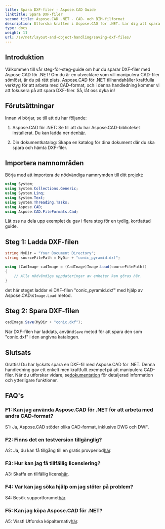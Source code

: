 ```yaml
---
title: Spara DXF-filer - Aspose.CAD Guide
linktitle: Spara DXF-filer
second_title: Aspose.CAD .NET - CAD- och BIM-filformat
description: Utforska kraften i Aspose.CAD för .NET. Lär dig att spara DXF-filer utan ansträngning med vår steg-för-steg-guide.
type: docs
weight: 11
url: /sv/net/layout-and-object-handling/saving-dxf-files/
---
```

## Introduktion

Välkommen till vår steg-för-steg-guide om hur du sparar DXF-filer med Aspose.CAD för .NET! Om du är en utvecklare som vill manipulera CAD-filer sömlöst, är du på rätt plats. Aspose.CAD för .NET tillhandahåller kraftfulla verktyg för att arbeta med CAD-format, och i denna handledning kommer vi att fokusera på att spara DXF-filer. Så, låt oss dyka in!

## Förutsättningar

Innan vi börjar, se till att du har följande:

1.  Aspose.CAD för .NET: Se till att du har Aspose.CAD-biblioteket installerat. Du kan ladda ner den[här](https://releases.aspose.com/cad/net/).

2. Din dokumentkatalog: Skapa en katalog för dina dokument där du ska spara och hämta DXF-filer.

## Importera namnområden

Börja med att importera de nödvändiga namnrymden till ditt projekt:

```csharp
using System;
using System.Collections.Generic;
using System.Linq;
using System.Text;
using System.Threading.Tasks;
using Aspose.CAD;
using Aspose.CAD.FileFormats.Cad;
```

Låt oss nu dela upp exemplet du gav i flera steg för en tydlig, kortfattad guide.

## Steg 1: Ladda DXF-filen

```csharp
string MyDir = "Your Document Directory";
string sourceFilePath = MyDir + "conic_pyramid.dxf";

using (CadImage cadImage = (CadImage)Image.Load(sourceFilePath))
{
    // Alla nödvändiga uppdateringar av enheter kan göras här.
}
```

 det här steget laddar vi DXF-filen "conic_pyramid.dxf" med hjälp av Aspose.CAD:s`Image.Load` metod.

## Steg 2: Spara DXF-filen

```csharp
cadImage.Save(MyDir + "conic.dxf");
```

 När DXF-filen har laddats, använd`Save` metod för att spara den som "conic.dxf" i den angivna katalogen.

## Slutsats

 Grattis! Du har lyckats spara en DXF-fil med Aspose.CAD för .NET. Denna handledning gav ett enkelt men kraftfullt exempel på att manipulera CAD-filer. När du utforskar vidare, se[dokumentation](https://reference.aspose.com/cad/net/) för detaljerad information och ytterligare funktioner.

## FAQ's

### F1: Kan jag använda Aspose.CAD för .NET för att arbeta med andra CAD-format?

S1: Ja, Aspose.CAD stöder olika CAD-format, inklusive DWG och DWF.

### F2: Finns det en testversion tillgänglig?

 A2: Ja, du kan få tillgång till en gratis provperiod[här](https://releases.aspose.com/).

### F3: Hur kan jag få tillfällig licensiering?

 A3: Skaffa en tillfällig licens[här](https://purchase.aspose.com/temporary-license/).

### F4: Var kan jag söka hjälp om jag stöter på problem?

 S4: Besök supportforumet[här](https://forum.aspose.com/c/cad/19).

### F5: Kan jag köpa Aspose.CAD för .NET?

 A5: Visst! Utforska köpalternativ[här](https://purchase.aspose.com/buy).
